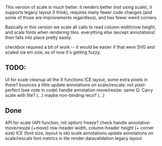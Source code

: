 
This version of scale is much better. it renders better (not using scale), it
supports legacy layout (I think), requires many fewer code changes (and some
of those are improvements regardless), and has fewer weird corners.

Basically in this version we scale all calls to read column width/row height,
and scale fonts when rendering tiles. everything else (except annotations)
then falls into place pretty easily.

checkbox required a bit of work -- it would be easier if that were SVG and 
scaled via em size, as of now it's getting fuzzy.

TODO:
----

UI for scale
cleanup all the X functions
ICE layout, some extra pixels in there? bounces a little
update annotations on scale/rescale: not pixel-perfect (see note in code)
handle annotation move/resize: same
Q: Carry scale with file? (...) maybe non-binding reco? (...)

Done
----

API for scale (API function, init option)
freeze? check
handle annotation move/resize {+move}
row-header width, column-header height (+ corner size)
ICE (font size, layout is ok)
scale annotations
update annotations on scale/rescale
font metrics in tile render
datavalidation
legacy layout










